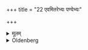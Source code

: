 +++
title = "22 एवमितरेभ्यः पण्येभ्यः"

+++

<details><summary>मूलम्</summary>

एवमितरेभ्यः पण्येभ्यः २२
</details>

<details><summary>Oldenberg</summary>

22. In the same way (he should offer some part) of other articles which he has bought.
</details>
